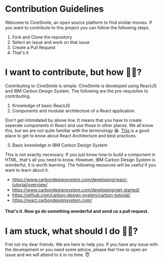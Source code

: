 # Contribution Guidelines

Welcome to CineSimile, an open source platform to find similar movies. If you want to contribute to this project you can follow the following steps.

1. Fork and Clone the repository
2. Select an issue and work on that issue
3. Create a Pull Request
4. That's it

# I want to contribute, but how 🤷‍♀️?

Contributing to CineSimile is simple. CineSimile is developed using ReactJS and IBM Carbon Design System. The following are the pre-requisites to contributing.

1. Knowledge of basic ReactJS
2. Components and modular architecture of a React application.
  
  Don't get intimidated by above line. It means that you have to create seperate components in React and use those in other places. We all know this, but we are not quite familiar with the terminology 😁. [This](https://www.simform.com/react-architecture-best-practices/) is a good place to get to know about React Architecture and best practices.
  
3. Basic knowledge in IBM Carbon Design System 

This is not exactly necessary. If you just know how to build a component in HTML, that's all you need to know. However, IBM Carbon Design System is wonderful, it is worth learning. The following resources will be useful if you want to learn about it.
 
 - https://www.carbondesignsystem.com/developing/react-tutorial/overview/
 - https://www.carbondesignsystem.com/developing/get-started/
 - https://github.com/carbon-design-system/carbon-tutorial/
 - https://react.carbondesignsystem.com/
 
 #### That's it. Now go do something wonderful and send us a pull request.
 
 # I am stuck, what should I do 🤷‍♂️?
 
 Fret not my dear friends. We are here to help you. If you have any issue with the development or you need some advice, please feel free to open an issue and we will attend to it in no time. 😇
